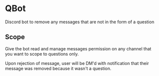 # QBot

Discord bot to remove any messages that are not in the form of a question

## Scope

Give the bot read and manage messages permission on any channel that you want to scope to questions only.

Upon rejection of message, user will be DM'd with notification that their message was removed because it wasn't a question. 